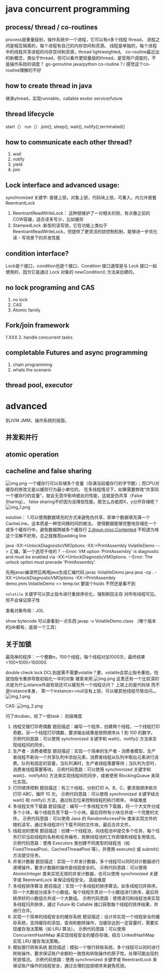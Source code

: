 # java concurrent programming 
## process/ thread / co-routines
process是重量级别，操作系统中一个进程，它可以有n多个线程 thread，
进程之间是相互隔离的，每个进程有自己的内存空间和资源。
线程是单独的，每个进程中的线程共享进程的内存空间和资源，thread lightweighted。
co-routine最近出的新概念，类似于thread，但可以看作更轻量级的thread，是受用户调度的，不是操作系统的调度？
go-goroutine
java/python  co-routine？/
感觉这个co-routine理解的不好

## how to create thread in java 
继承yhread，实现runnable，callable
exutor service/future

## thread lifecycle
start（） run（） join(), sleep(), wait(), notify(),terminated()

## how to communicate each other thread?
1. wait
2. notify
3. yield
4. join

## Lock interface and advanced usage:
synchronized 关键字: 直接上锁，对象上锁，代码块上锁，可重入，内允许嵌套
ReentrantLock
1. ReentrantReadWriteLock： 这种锁维护了一对相关的锁，有点像之前的COW容器，适合读多写少，比如缓存
2. StampedLock :新型的读写锁，它在功能上类似于ReentrantReadWriteLock，但提供了更灵活的锁控制机制，能够进一步优化读 - 写场景下的并发性能

## condition interface?
Lock是个接口，condition也是个接口，Condition 接口通常是与 Lock 接口一起使用的，因为它是通过 Lock 对象的 newCondition() 方法来创建的。



## no lock programing and CAS
1. no lock
2. CAS
3. Atomic family 

## Fork/join framework
1.XXX
2. handle concurrent tasks

## completable Futures and async programming
1. chain programming 
2. whats the scenario


## thread pool, executor 



# advanced
到JVM JMM，操作系统的层面，
## 并发和并行
## atomic operation
## cacheline and false sharing
![img.png](src%2Fmain%2Fresources%2Fimg.png)
一个缓存行可以存储多个变量（存满当前缓存行的字节数）；而CPU对缓存的修改又是以缓存行为最小单位的，
在多线程情况下，如果需要修改“共享同一个缓存行的变量”，就会无意中影响彼此的性能，这就是伪共享（False Sharing）。
false sharing不好因为会降低性能，那怎么办能把X，y分开存储呢？
![img_1.png](src%2Fmain%2Fresources%2Fimg_1.png)

solution：
1.可以使用数据填充的方式来避免伪共享，即单个数据填充满一个CacheLine。这本质是一种空间换时间的做法。
  使得数据能够完整地存储在一个或多个缓存行中，避免数据跨越多个缓存行
2.@sun.misc.Contented  不知道为啥这个注解不好用，总之就推荐padding line

java -XX:+UnlockDiagnosticVMOptions -XX:+PrintAssembly VolatileDemo --> 汇编，第一个选项干啥的？
--Error: VM option 'PrintAssembly' is diagnostic and must be enabled via -XX:+UnlockDiagnosticVMOptions.
--Error: The unlock option must precede 'PrintAssembly'.

先用javac编译然后再用java生成汇编代码
javac VolatileDemo.java
java -cp . -XX:+UnlockDiagnosticVMOptions -XX:+PrintAssembly demo.jmm.VolatileDemo >> temp.txt
要装个hsids 不然还是看不到

`volatile` 关键字可以禁止指令进行重排序优化，强制刷回主存 对所有线程可见。但不会保证原子性

查看对象布局：JOL

show bytecode 可以查看到一点东西
javap -v VolatileDemo.class （哪个版本的jdk都有，底层一个工具）

## 关于加锁
最简单的程序：一个整数n，100个线程，每个线程对加1000次，最终结果=100*1000=100000.


double check lock
DCL到底需不需要volatile？要，volatile会禁止指令重拍，怕就怕指令重排导致初始化一半的对象 被拿来用
![img.png](img.png)
这里还有一个比较深的点是为什么istance外层有锁还可以被另外一个线程访问？ 
上锁上的是代码块 而不是instance本身， 第一个instance==null没有上锁，可以被其他线程尽情访问。。
![img_1.png](img_1.png)

CAS:
![img_2.png](img_2.png)

问了doubao，给了一些task：
初级难度
1. 线程交替打印奇偶数
   题目描述：编写一个程序，创建两个线程，一个线程打印奇数，另一个线程打印偶数，要求输出结果是按照顺序从 1 到 100 的数字。
   示例代码思路：可以使用 synchronized 关键字和 wait()、notify() 方法来实现线程间的同步。
2. 生产者 - 消费者模型
   题目描述：实现一个简单的生产者 - 消费者模型，生产者线程不断向一个共享队列中添加元素，消费者线程从队列中取出元素进行消费。队列有固定的容量，当队列满时，生产者线程需要等待；当队列为空时，消费者线程需要等待。
   示例代码思路：可以使用 synchronized 关键字和 wait()、notifyAll() 方法来实现线程间的同步，或者使用 BlockingQueue 来简化实现。
3. 打印顺序控制
   题目描述：有三个线程，分别打印 A、B、C，要求按顺序依次打印 ABC，循环 10 次。
   示例代码思路：可以使用 synchronized 关键字结合 wait() 和 notify() 方法，通过标志位来控制线程的执行顺序。
中级难度
1. 多线程文件下载器
   题目描述：编写一个多线程文件下载器，将一个大文件分成多个小块，每个线程负责下载一个小块，最后将所有小块合并成一个完整的文件。
   示例代码思路：可以使用 Java 的 RandomAccessFile 类来实现文件的随机读写，通过多线程并行下载不同的文件块，最后合并文件。
2. 线程池的使用
   题目描述：创建一个线程池，向线程池中提交多个任务，每个任务打印当前线程的名称和任务编号，观察线程池的工作原理和线程复用情况。
   示例代码思路：使用 Executors 类创建不同类型的线程池（如 FixedThreadPool、CachedThreadPool 等），并使用 execute() 或 submit() 方法提交任务。
3. 并发计数器
   题目描述：实现一个并发计数器，多个线程可以同时对计数器进行递增操作，要求计数器的操作是线程安全的。
   示例代码思路：可以使用 AtomicInteger 类来实现无锁的并发计数器，也可以使用 synchronized 关键字或 ReentrantLock 来保证线程安全。
高级难度
1. 多线程排序算法
   题目描述：实现一个多线程的排序算法，如多线程归并排序。将一个大数组分成多个小数组，每个线程负责对一个小数组进行排序，最后将排序好的小数组合并成一个大数组。
   示例代码思路：使用递归和线程池来实现多线程归并排序，通过 Future 和 Callable 接口获取每个线程的排序结果，并进行合并。
2. 实现一个简单的线程安全的缓存系统
   题目描述：设计并实现一个线程安全的缓存系统，支持缓存的添加、查询和删除操作，当缓存达到一定容量时，需要实现缓存淘汰策略（如 LRU 算法）。
   示例代码思路：可以使用 ConcurrentHashMap 来实现线程安全的缓存存储，结合 LinkedHashMap 实现 LRU 缓存淘汰策略。
3. 模拟银行转账系统
   题目描述：模拟一个银行转账系统，多个线程可以同时进行转账操作，要求保证账户余额的一致性和转账操作的原子性，处理可能出现的死锁情况。
   示例代码思路：使用 synchronized 关键字或 ReentrantLock 来保证账户操作的线程安全，通过合理的加锁顺序来避免死锁。